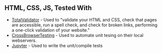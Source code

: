 ## HTML, CSS, JS, Tested With

* [TotalValidator](https://www.totalvalidator.com/index.html) - Used to "validate your HTML and CSS, check that pages are accessible, run a spell check, and check for broken links, performing a one-click validation of your website."
* [CrossBrowserTesting](app.crossbrowsertesting.com) - Used to automate unit tesing on their local webservers.
* [Jupyter](http://jupyter.org/) - Used to write the unit/compile tests
